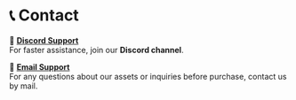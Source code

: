 # 📞 Contact

💬 **[Discord Support](https://discord.com/invite/BeGy5hhyNj)**  
For faster assistance, join our **Discord channel**.  

📧 **[Email Support](mailto:ynexdeveloper123@gmail.com)**  
For any questions about our assets or inquiries before purchase, contact us by mail.
